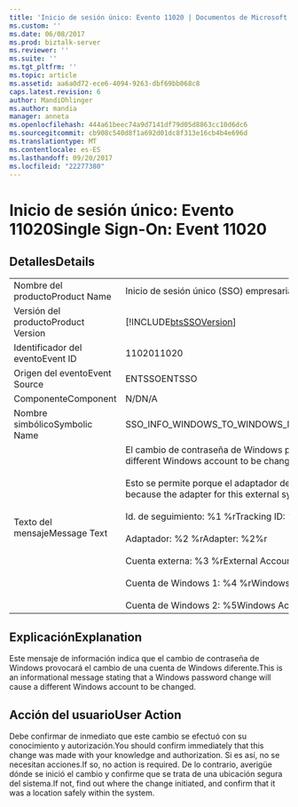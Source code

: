 ```yaml
---
title: 'Inicio de sesión único: Evento 11020 | Documentos de Microsoft'
ms.custom: ''
ms.date: 06/08/2017
ms.prod: biztalk-server
ms.reviewer: ''
ms.suite: ''
ms.tgt_pltfrm: ''
ms.topic: article
ms.assetid: aa6a0d72-ece6-4094-9263-dbf69bb068c8
caps.latest.revision: 6
author: MandiOhlinger
ms.author: mandia
manager: anneta
ms.openlocfilehash: 444a61beec74a9d7141df79d05d8863cc10d6dc6
ms.sourcegitcommit: cb908c540d8f1a692d01dc8f313e16cb4b4e696d
ms.translationtype: MT
ms.contentlocale: es-ES
ms.lasthandoff: 09/20/2017
ms.locfileid: "22277380"
---
```

# <a name="single-sign-on-event-11020"></a><span data-ttu-id="5dfda-102">Inicio de sesión único: Evento 11020</span><span class="sxs-lookup"><span data-stu-id="5dfda-102">Single Sign-On: Event 11020</span></span>
## <a name="details"></a><span data-ttu-id="5dfda-103">Detalles</span><span class="sxs-lookup"><span data-stu-id="5dfda-103">Details</span></span>  
  
|||  
|-|-|  
|<span data-ttu-id="5dfda-104">Nombre del producto</span><span class="sxs-lookup"><span data-stu-id="5dfda-104">Product Name</span></span>|<span data-ttu-id="5dfda-105">Inicio de sesión único (SSO) empresarial</span><span class="sxs-lookup"><span data-stu-id="5dfda-105">Enterprise Single Sign-On</span></span>|  
|<span data-ttu-id="5dfda-106">Versión del producto</span><span class="sxs-lookup"><span data-stu-id="5dfda-106">Product Version</span></span>|[!INCLUDE[btsSSOVersion](../includes/btsssoversion-md.md)]|  
|<span data-ttu-id="5dfda-107">Identificador del evento</span><span class="sxs-lookup"><span data-stu-id="5dfda-107">Event ID</span></span>|<span data-ttu-id="5dfda-108">11020</span><span class="sxs-lookup"><span data-stu-id="5dfda-108">11020</span></span>|  
|<span data-ttu-id="5dfda-109">Origen del evento</span><span class="sxs-lookup"><span data-stu-id="5dfda-109">Event Source</span></span>|<span data-ttu-id="5dfda-110">ENTSSO</span><span class="sxs-lookup"><span data-stu-id="5dfda-110">ENTSSO</span></span>|  
|<span data-ttu-id="5dfda-111">Componente</span><span class="sxs-lookup"><span data-stu-id="5dfda-111">Component</span></span>|<span data-ttu-id="5dfda-112">N/D</span><span class="sxs-lookup"><span data-stu-id="5dfda-112">N/A</span></span>|  
|<span data-ttu-id="5dfda-113">Nombre simbólico</span><span class="sxs-lookup"><span data-stu-id="5dfda-113">Symbolic Name</span></span>|<span data-ttu-id="5dfda-114">SSO_INFO_WINDOWS_TO_WINDOWS_MAPPING_CONFLICT_ALLOWED</span><span class="sxs-lookup"><span data-stu-id="5dfda-114">SSO_INFO_WINDOWS_TO_WINDOWS_MAPPING_CONFLICT_ALLOWED</span></span>|  
|<span data-ttu-id="5dfda-115">Texto del mensaje</span><span class="sxs-lookup"><span data-stu-id="5dfda-115">Message Text</span></span>|<span data-ttu-id="5dfda-116">El cambio de contraseña de Windows provocará el cambio de una cuenta de Windows diferente.%r</span><span class="sxs-lookup"><span data-stu-id="5dfda-116">A Windows password change will cause a different Windows account to be changed.%r</span></span><br /><br /> <span data-ttu-id="5dfda-117">Esto se permite porque el adaptador de este sistema externo está configurado para permitir conflictos de asignación.%r</span><span class="sxs-lookup"><span data-stu-id="5dfda-117">This is allowed because the adapter for this external system is configured to allow mapping conflicts.%r</span></span><br /><br /> <span data-ttu-id="5dfda-118">Id. de seguimiento: %1 %r</span><span class="sxs-lookup"><span data-stu-id="5dfda-118">Tracking ID: %1%r</span></span><br /><br /> <span data-ttu-id="5dfda-119">Adaptador: %2 %r</span><span class="sxs-lookup"><span data-stu-id="5dfda-119">Adapter: %2%r</span></span><br /><br /> <span data-ttu-id="5dfda-120">Cuenta externa: %3 %r</span><span class="sxs-lookup"><span data-stu-id="5dfda-120">External Account: %3%r</span></span><br /><br /> <span data-ttu-id="5dfda-121">Cuenta de Windows 1: %4 %r</span><span class="sxs-lookup"><span data-stu-id="5dfda-121">Windows Account 1: %4%r</span></span><br /><br /> <span data-ttu-id="5dfda-122">Cuenta de Windows 2: %5</span><span class="sxs-lookup"><span data-stu-id="5dfda-122">Windows Account 2: %5</span></span>|  
  
## <a name="explanation"></a><span data-ttu-id="5dfda-123">Explicación</span><span class="sxs-lookup"><span data-stu-id="5dfda-123">Explanation</span></span>  
 <span data-ttu-id="5dfda-124">Este mensaje de información indica que el cambio de contraseña de Windows provocará el cambio de una cuenta de Windows diferente.</span><span class="sxs-lookup"><span data-stu-id="5dfda-124">This is an informational message stating that a Windows password change will cause a different Windows account to be changed.</span></span>  
  
## <a name="user-action"></a><span data-ttu-id="5dfda-125">Acción del usuario</span><span class="sxs-lookup"><span data-stu-id="5dfda-125">User Action</span></span>  
 <span data-ttu-id="5dfda-126">Debe confirmar de inmediato que este cambio se efectuó con su conocimiento y autorización.</span><span class="sxs-lookup"><span data-stu-id="5dfda-126">You should confirm immediately that this change was made with your knowledge and authorization.</span></span> <span data-ttu-id="5dfda-127">Si es así, no se necesitan acciones.</span><span class="sxs-lookup"><span data-stu-id="5dfda-127">If so, no action is required.</span></span> <span data-ttu-id="5dfda-128">De lo contrario, averigüe dónde se inició el cambio y confirme que se trata de una ubicación segura del sistema.</span><span class="sxs-lookup"><span data-stu-id="5dfda-128">If not, find out where the change initiated, and confirm that it was a location safely within the system.</span></span>